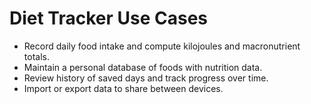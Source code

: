 # Diet Tracker Use Cases

- Record daily food intake and compute kilojoules and macronutrient totals.
- Maintain a personal database of foods with nutrition data.
- Review history of saved days and track progress over time.
- Import or export data to share between devices.
